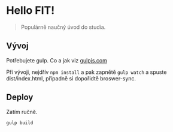 # Hello FIT!

> Populárně naučný úvod do studia.

## Vývoj

Potřebujete gulp. Co a jak viz [gulpjs.com](http://gulpjs.com)

Při vývoji, nejdřív `npm install` a pak zapnětě `gulp watch` a spuste dist/index.html, případně si dopořidtě broswer-sync. 

## Deploy

Zatím ručně.

`gulp build`
